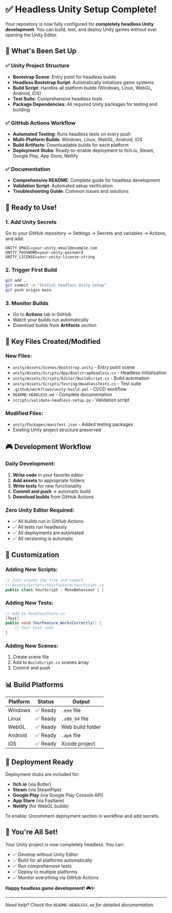 # ✅ Headless Unity Setup Complete!

Your repository is now fully configured for **completely headless Unity development**. You can build, test, and deploy Unity games without ever opening the Unity Editor.

## 🎯 What's Been Set Up

### ✅ Unity Project Structure
- **Bootstrap Scene**: Entry point for headless builds
- **Headless Bootstrap Script**: Automatically initializes game systems
- **Build Script**: Handles all platform builds (Windows, Linux, WebGL, Android, iOS)
- **Test Suite**: Comprehensive headless tests
- **Package Dependencies**: All required Unity packages for testing and building

### ✅ GitHub Actions Workflow
- **Automated Testing**: Runs headless tests on every push
- **Multi-Platform Builds**: Windows, Linux, WebGL, Android, iOS
- **Build Artifacts**: Downloadable builds for each platform
- **Deployment Stubs**: Ready-to-enable deployment to Itch.io, Steam, Google Play, App Store, Netlify

### ✅ Documentation
- **Comprehensive README**: Complete guide for headless development
- **Validation Script**: Automated setup verification
- **Troubleshooting Guide**: Common issues and solutions

## 🚀 Ready to Use!

### 1. Add Unity Secrets
Go to your GitHub repository → Settings → Secrets and variables → Actions, and add:
```
UNITY_EMAIL=your-unity-email@example.com
UNITY_PASSWORD=your-unity-password
UNITY_LICENSE=your-unity-license-string
```

### 2. Trigger First Build
```bash
git add .
git commit -m "Initial headless Unity setup"
git push origin main
```

### 3. Monitor Builds
- Go to **Actions** tab in GitHub
- Watch your builds run automatically
- Download builds from **Artifacts** section

## 📁 Key Files Created/Modified

### New Files:
- `unity/Assets/Scenes/Bootstrap.unity` - Entry point scene
- `unity/Assets/Scripts/App/BootstrapHeadless.cs` - Headless initialization
- `unity/Assets/Scripts/Editor/BuildScript.cs` - Build automation
- `unity/Assets/Scripts/Testing/HeadlessTests.cs` - Test suite
- `.github/workflows/unity-build.yml` - CI/CD workflow
- `README-HEADLESS.md` - Complete documentation
- `scripts/validate-headless-setup.py` - Validation script

### Modified Files:
- `unity/Packages/manifest.json` - Added testing packages
- Existing Unity project structure preserved

## 🎮 Development Workflow

### Daily Development:
1. **Write code** in your favorite editor
2. **Add assets** to appropriate folders
3. **Write tests** for new functionality
4. **Commit and push** → automatic build
5. **Download builds** from GitHub Actions

### Zero Unity Editor Required:
- ✅ All builds run in GitHub Actions
- ✅ All tests run headlessly
- ✅ All deployments are automated
- ✅ All versioning is automatic

## 🔧 Customization

### Adding New Scripts:
```csharp
// Just create the file and commit
// Assets/Scripts/YourFeature/YourScript.cs
public class YourScript : MonoBehaviour { }
```

### Adding New Tests:
```csharp
// Add to HeadlessTests.cs
[Test]
public void YourFeature_WorksCorrectly() {
    // Your test code
}
```

### Adding New Scenes:
1. Create scene file
2. Add to `BuildScript.cs` scenes array
3. Commit and push

## 📊 Build Platforms

| Platform | Status | Output |
|----------|--------|--------|
| Windows | ✅ Ready | `.exe` file |
| Linux | ✅ Ready | `.x86_64` file |
| WebGL | ✅ Ready | Web build folder |
| Android | ✅ Ready | `.apk` file |
| iOS | ✅ Ready | Xcode project |

## 🚀 Deployment Ready

Deployment stubs are included for:
- **Itch.io** (via Butler)
- **Steam** (via SteamPipe)
- **Google Play** (via Google Play Console API)
- **App Store** (via Fastlane)
- **Netlify** (for WebGL builds)

To enable: Uncomment deployment section in workflow and add secrets.

## 🎉 You're All Set!

Your Unity project is now completely headless. You can:
- ✅ Develop without Unity Editor
- ✅ Build for all platforms automatically
- ✅ Run comprehensive tests
- ✅ Deploy to multiple platforms
- ✅ Monitor everything via GitHub Actions

**Happy headless game development! 🎮✨**

---

*Need help? Check the `README-HEADLESS.md` for detailed documentation.*
